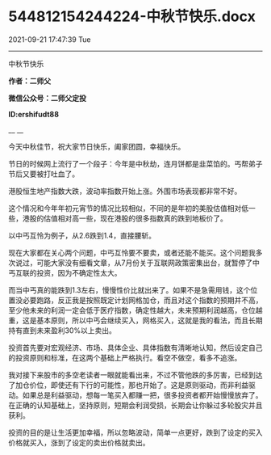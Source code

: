 # 544812154244224-中秋节快乐.docx

2021-09-21 17:47:39 Tue

----

中秋节快乐

__作者：二师父__

__微信公众号：二师父定投__

__ID:ershifudt88__

__ __

今天中秋佳节，祝大家节日快乐，阖家团圆，幸福快乐。

节日的时候网上流行了一个段子：今年是中秋劫，连月饼都是韭菜馅的。丐帮弟子节后又要被打吐血了。

港股恒生地产指数大跌，波动率指数开始上涨。外围市场表现都非常不好。

这个情况和今年年初元宵节的情况比较相似，不同的是年初的美股估值相对低一些，港股的估值相对高一些，现在港股的很多指数真的跌到地板价了。

以中丐互怜为例子，从2\.6跌到1\.4，直接腰斩。

现在大家都在关心两个问题，中丐互怜要不要卖，或者还能不能买。这个问题我多次说过，可能大家没有细看文章，从7月份关于互联网政策密集出台，就暂停了中丐互联的投资，因为不确定性太大。

而当中丐真的能跌到1\.3左右，慢慢性价比就出来了。如果不是急需用钱，这个位置没必要跑路，反正我是按照既定计划网格加仓，而且对这个指数的预期并不高，至少他未来的利润一定会低于医疗指数，确定性越大，未来预期利润越高，仓位越重，这是基本原则，所以中丐会继续买入，网格买入，这就是我的看法，而且长期持有直到未来盈利30%以上卖出。

投资首先要对宏观经济、市场、具体企业、具体指数有清晰地认知，然后设定自己的投资原则和标准，在这两个基础上严格执行。看空不做空，看多不追涨。

我对接下来股市的多空老读者一眼就能看出来，不过不管他跌的多厉害，已经到达了加仓价位，即使还有下行的可能性，那也开始了。这是原则驱动，而非利益驱动。如果总是利益驱动，想每一笔买入都赚一把，很多投资者都开始慢慢放弃了。在正确的认知基础上，坚持原则，短期会利润受损，长期会让你躲过多轮股灾并且获利。

投资的目的是让生活更加幸福，所以忽略波动，简单一点更好，跌到了设定的买入价格就买入，涨到了设定的卖出价格就卖出。

